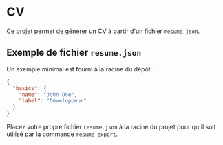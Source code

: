 # CV

Ce projet permet de générer un CV à partir d'un fichier `resume.json`.

## Exemple de fichier `resume.json`

Un exemple minimal est fourni à la racine du dépôt :

```json
{
  "basics": {
    "name": "John Doe",
    "label": "Développeur"
  }
}
```

Placez votre propre fichier `resume.json` à la racine du projet pour qu'il soit utilisé par la commande `resume export`.

